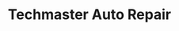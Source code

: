 ---
title: "Techmaster Auto Repair"
url: /east-dundee/techmaster-auto-repair/
shop: Autowerkstatt
---